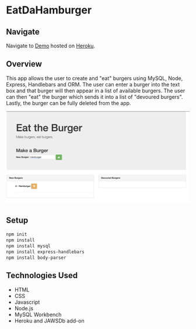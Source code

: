 # EatDaHamburger

## Navigate
Navigate to [Demo](https://calm-peak-07808.herokuapp.com/) hosted on [Heroku](https://www.heroku.com/).

## Overview
This app allows the user to create and "eat" burgers using MySQL, Node, Express, Handlebars and ORM.  The user can enter a burger into the text box and that burger will then appear in a list of available burgers. The user can then "eat" the burger which sends it into a list of "devoured burgers". Lastly, the burger can be fully deleted from the app. 

![burger home](Preview.png)

## Setup
```
npm init
npm install
npm install mysql
npm install express-handlebars
npm install body-parser

```

## Technologies Used
* HTML
* CSS
* Javascript
* Node.js
* MySQL Workbench
* Heroku and JAWSDb add-on
